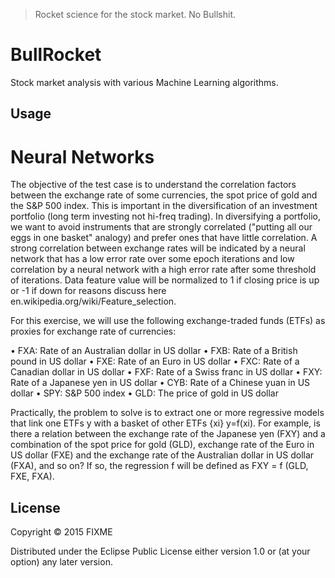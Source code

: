 >Rocket science for the stock market. No Bullshit.

# BullRocket

Stock market analysis with various Machine Learning algorithms.

## Usage

# Neural Networks

The objective of the test case is to understand the correlation factors
between the exchange rate of some currencies, the spot price of gold and
the S&P 500 index. This is important in the diversification of an
investment portfolio (long term investing not hi-freq trading). In
diversifying a portfolio, we want to avoid instruments that are strongly
correlated ("putting all our eggs in one basket" analogy) and prefer ones
that have little correlation. A strong correlation between exchange
rates will be indicated by a neural network that has a low error rate
over some epoch iterations and low correlation by a neural network with
a high error rate after some threshold of iterations. Data feature value will
be normalized to 1 if closing price is up or -1 if down for reasons
discuss here en.wikipedia.org/wiki/Feature_selection.

For this exercise, we will use the following exchange-traded funds
(ETFs) as proxies for exchange rate of currencies:

• FXA: Rate of an Australian dollar in US dollar
• FXB: Rate of a British pound in US dollar
• FXE: Rate of an Euro in US dollar
• FXC: Rate of a Canadian dollar in US dollar
• FXF: Rate of a Swiss franc in US dollar
• FXY: Rate of a Japanese yen in US dollar
• CYB: Rate of a Chinese yuan in US dollar
• SPY: S&P 500 index
• GLD: The price of gold in US dollar

Practically, the problem to solve is to extract one or more regressive
models that link one ETFs y with a basket of other ETFs {xi} y=f(xi).
For example, is there a relation between the exchange rate of the
Japanese yen (FXY) and a combination of the spot price for gold (GLD),
exchange rate of the Euro in US dollar (FXE) and the exchange rate of
the Australian dollar in US dollar (FXA), and so on? If so, the
regression f will be defined as FXY = f (GLD, FXE, FXA).

## License

Copyright © 2015 FIXME

Distributed under the Eclipse Public License either version 1.0 or (at
your option) any later version.
